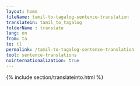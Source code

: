 ```yaml
---
layout: home
fileName: tamil-to-tagalog-sentence-translation
translatein: tamil_to_tagalog
folderName : translate
lang: en
from: ta
to: tl
permalink: /tamil-to-tagalog-sentence-translation
tool: sentence-translations
nointernationalization: true
---
```

{% include section/translateinto.html %}
